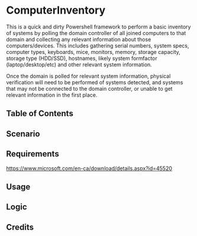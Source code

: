 # ComputerInventory
This is a quick and dirty Powershell framework to perform a basic inventory of systems by polling the domain controller of all joined computers to that domain and collecting any relevant information about those computers/devices.  This includes gathering serial numbers, system specs, computer types, keyboards, mice, monitors, memory, storage capacity, storage type (HDD/SSD), hostnames, likely system formfactor (laptop/desktop/etc) and other relevant system information.

Once the domain is polled for relevant system information, physical verification will need to be performed of systems detected, and systems that may not be connected to the domain controller, or unable to get relevant information in the first place.

## Table of Contents
## Scenario
## Requirements
https://www.microsoft.com/en-ca/download/details.aspx?id=45520
## Usage
## Logic
## Credits
